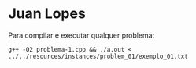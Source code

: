 # Juan Lopes

Para compilar e executar qualquer problema:

```
g++ -O2 problema-1.cpp && ./a.out < ../../resources/instances/problem_01/exemplo_01.txt
```